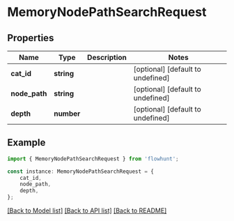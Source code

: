 # MemoryNodePathSearchRequest


## Properties

Name | Type | Description | Notes
------------ | ------------- | ------------- | -------------
**cat_id** | **string** |  | [optional] [default to undefined]
**node_path** | **string** |  | [optional] [default to undefined]
**depth** | **number** |  | [optional] [default to undefined]

## Example

```typescript
import { MemoryNodePathSearchRequest } from 'flowhunt';

const instance: MemoryNodePathSearchRequest = {
    cat_id,
    node_path,
    depth,
};
```

[[Back to Model list]](../README.md#documentation-for-models) [[Back to API list]](../README.md#documentation-for-api-endpoints) [[Back to README]](../README.md)
